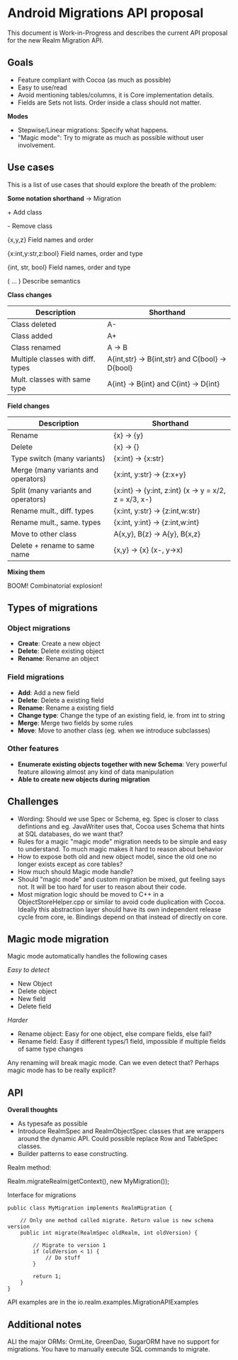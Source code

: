 # Android Migrations API proposal

This document is Work-in-Progress and describes the current API proposal for the new Realm Migration API.


## Goals

- Feature compliant with Cocoa (as much as possible)
- Easy to use/read
- Avoid mentioning tables/columns, it is Core implementation details.
- Fields are Sets not lists. Order inside a class should not matter.


**Modes**

- Stepwise/Linear migrations: Specify what happens.
- "Magic mode": Try to migrate as much as possible without user involvement.


## Use cases

This is a list of use cases that should explore the breath of the problem:

**Some notation shorthand**
-> Migration

\+ Add class

\- Remove class

{x,y,z} Field names and order

{x:int,y:str,z:bool} Field names, order and type

{int, str, bool} Field names, order and type

( ... ) Describe semantics


**Class changes**

Description                             | Shorthand
--------------------------------------  | -------------------------
Class deleted                           | A-
Class added                             | A+
Class renamed                           | A -> B
Multiple classes with diff. types       | A{int,str} -> B{int,str} and C{bool} -> D{bool}
Mult. classes with same type            | A{int} -> B{int} and C{int} -> D{int}


**Field changes**

Description                             | Shorthand
--------------------------------------  | -------------------------
Rename                                  | {x} -> {y}
Delete                                  | {x} -> {}
Type switch (many variants)             | {x:int} -> {x:str}
Merge (many variants and operators)     | {x:int, y:str} -> {z:x+y}
Split (many variants and operators)     | {x:int} -> {y:int, z:int} (x -> y = x/2, z = x/3, x-)
Rename mult., diff. types               | {x:int, y:str} -> {z:int,w:str}
Rename mult., same. types               | {x:int, y:int} -> {z:int,w:int}
Move to other class                     | A{x,y}, B{z} -> A{y}, B{x,z}
Delete + rename to same name            | {x,y} -> {x} (x-, y->x)


**Mixing them**

BOOM! Combinatorial explosion!


## Types of migrations

### Object migrations

- **Create**: Create a new object
- **Delete**: Delete existing object
- **Rename**: Rename an object

### Field migrations

- **Add**: Add a new field
- **Delete**: Delete a existing field
- **Rename**: Rename a existing field
- **Change type**: Change the type of an existing field, ie. from int to string
- **Merge**: Merge two fields by some rules
- **Move**: Move to another class (eg. when we introduce subclasses)

### Other features

- **Enumerate existing objects together with new Schema**: Very powerful feature allowing almost any kind of data manipulation
- **Able to create new objects during migration**


## Challenges

- Wording: Should we use Spec or Schema, eg. Spec is closer to class defintions and eg. JavaWriter uses that, Cocoa uses Schema that hints at SQL databases, do we want that?
- Rules for a magic "magic mode" migration needs to be simple and easy to understand. To much magic makes it hard to
  reason about behavior
- How to expose both old and new object model, since the old one no longer exists except as core tables?
- How much should Magic mode handle?
- Should "magic mode" and custom migration be mixed, gut feeling says not. It will be too hard for user to reason about
  their code.
- Most migration logic should be moved to C++ in a ObjectStoreHelper.cpp or similar to avoid code duplication with Cocoa.
  Ideally this abstraction layer should have its own independent release cycle from core, ie. Bindings depend on that
  instead of directly on core.

## Magic mode migration

Magic mode automatically handles the following cases

*Easy to detect*

- New Object
- Delete object
- New field
- Delete field

*Harder*

- Rename object: Easy for one object, else compare fields, else fail?
- Rename field: Easy if different types/1 field, impossible if multiple fields of same type changes

Any renaming will break magic mode. Can we even detect that?
Perhaps magic mode has to be really explicit?

## API

**Overall thoughts**
- As typesafe as possible
- Introduce RealmSpec and RealmObjectSpec classes that are wrappers around the dynamic API. Could possible
  replace Row and TableSpec classes.
- Builder patterns to ease constructing.

Realm method:

Realm.migrateRealm(getContext(), new MyMigration());

Interface for migrations

```
public class MyMigration implements RealmMigration {

	// Only one method called migrate. Return value is new schema version
	public int migrate(RealmSpec oldRealm, int oldVersion) {

		// Migrate to version 1
		if (oldVersion < 1) {
            // Do stuff
		}

		return 1;
	}
}
```

API examples are in the io.realm.examples.MigrationAPIExamples

## Additional notes

ALl the major ORMs: OrmLite, GreenDao, SugarORM have no support for migrations. You have to manually execute SQL
commands to migrate.





